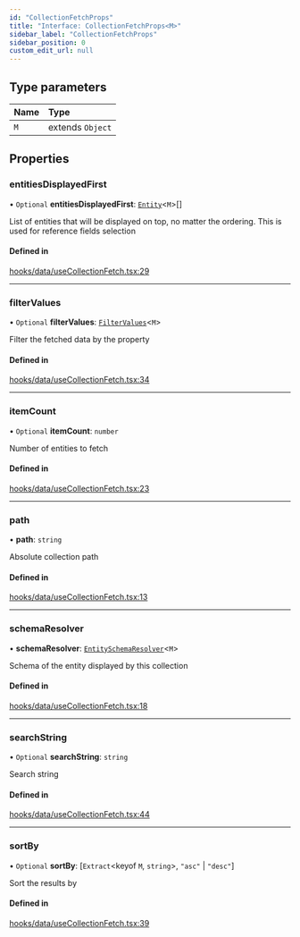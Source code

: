 ```yaml
---
id: "CollectionFetchProps"
title: "Interface: CollectionFetchProps<M>"
sidebar_label: "CollectionFetchProps"
sidebar_position: 0
custom_edit_url: null
---
```


## Type parameters

| Name | Type |
| :------ | :------ |
| `M` | extends `Object` |

## Properties

### entitiesDisplayedFirst

• `Optional` **entitiesDisplayedFirst**: [`Entity`](Entity)<`M`\>[]

List of entities that will be displayed on top, no matter the ordering.
This is used for reference fields selection

#### Defined in

[hooks/data/useCollectionFetch.tsx:29](https://github.com/Camberi/firecms/blob/2d60fba/src/hooks/data/useCollectionFetch.tsx#L29)

___

### filterValues

• `Optional` **filterValues**: [`FilterValues`](../types/FilterValues)<`M`\>

Filter the fetched data by the property

#### Defined in

[hooks/data/useCollectionFetch.tsx:34](https://github.com/Camberi/firecms/blob/2d60fba/src/hooks/data/useCollectionFetch.tsx#L34)

___

### itemCount

• `Optional` **itemCount**: `number`

Number of entities to fetch

#### Defined in

[hooks/data/useCollectionFetch.tsx:23](https://github.com/Camberi/firecms/blob/2d60fba/src/hooks/data/useCollectionFetch.tsx#L23)

___

### path

• **path**: `string`

Absolute collection path

#### Defined in

[hooks/data/useCollectionFetch.tsx:13](https://github.com/Camberi/firecms/blob/2d60fba/src/hooks/data/useCollectionFetch.tsx#L13)

___

### schemaResolver

• **schemaResolver**: [`EntitySchemaResolver`](../types/EntitySchemaResolver)<`M`\>

Schema of the entity displayed by this collection

#### Defined in

[hooks/data/useCollectionFetch.tsx:18](https://github.com/Camberi/firecms/blob/2d60fba/src/hooks/data/useCollectionFetch.tsx#L18)

___

### searchString

• `Optional` **searchString**: `string`

Search string

#### Defined in

[hooks/data/useCollectionFetch.tsx:44](https://github.com/Camberi/firecms/blob/2d60fba/src/hooks/data/useCollectionFetch.tsx#L44)

___

### sortBy

• `Optional` **sortBy**: [`Extract`<keyof `M`, `string`\>, ``"asc"`` \| ``"desc"``]

Sort the results by

#### Defined in

[hooks/data/useCollectionFetch.tsx:39](https://github.com/Camberi/firecms/blob/2d60fba/src/hooks/data/useCollectionFetch.tsx#L39)
